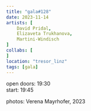 ```yaml
---
title: "gala#128"
date: 2023-11-14
artists: [
	David Pridal,
	Elizaveta Trukhanova,
	Martini-Windisch
]
collabs: [
]
location: "tresor_linz"
tags: [gala]
---
```

open doors: 19:30  
start: 19:45

photos: Verena Mayrhofer, 2023
